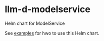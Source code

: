 # llm-d-modelservice

Helm chart for ModelService

See [examples](./examples) for hwo to use this Helm chart. 